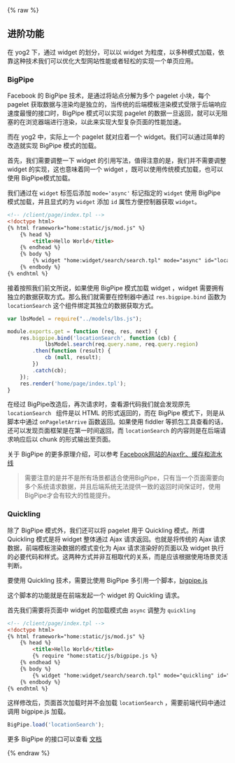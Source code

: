 ---
---
{% raw %}


## 进阶功能

在 yog2 下，通过 widget 的划分，可以以 widget 为粒度，以多种模式加载，依靠这种技术我们可以优化大型网站性能或者轻松的实现一个单页应用。

### BigPipe

Facebook 的 BigPipe 技术，是通过将站点分解为多个 pagelet 小块，每个pagelet 获取数据与渲染均是独立的，当传统的后端模板渲染模式受限于后端响应速度最慢的接口时，BigPipe 模式可以实现 pagelet 的数据一旦返回，就可以无阻塞的在浏览器端进行渲染，以此来实现大型复杂页面的性能加速。

而在 yog2 中，实际上一个 pagelet 就对应着一个 widget。我们可以通过简单的改造就实现 BigPipe 模式的加载。

首先，我们需要调整一下 widget 的引用写法，值得注意的是，我们并不需要调整 widget 的实现，这也意味着同一个 widget ，既可以使用传统模式加载，也可以使用 BigPipe模式加载。

我们通过在 `widget` 标签后添加 `mode='async'` 标记指定的 `widget` 使用 BigPipe 模式加载，并且显式的为 `widget` 添加 `id` 属性方便控制器获取 `widget`。

```html
<!-- /client/page/index.tpl -->
<!doctype html>
{% html framework="home:static/js/mod.js" %}
    {% head %}
        <title>Hello World</title>
    {% endhead %}
    {% body %}
        {% widget "home:widget/search/search.tpl" mode="async" id="locationSearch" %}
    {% endbody %}
{% endhtml %}
```

接着按照我们前文所说，如果使用 BigPipe 模式加载 widget ，widget 需要拥有独立的数据获取方式。那么我们就需要在控制器中通过 `res.bigpipe.bind` 函数为 `locationSearch` 这个组件绑定其独立的数据获取方式。

```javascript
var lbsModel = require("../models/lbs.js");

module.exports.get = function (req, res, next) {
    res.bigpipe.bind('locationSearch', function (cb) {
            lbsModel.search(req.query.name, req.query.region)
        .then(function (result) {
            cb (null, result);
        })
        .catch(cb);
    });
    res.render('home/page/index.tpl');
}
```

在经过 BigPipe改造后，再次请求时，查看源代码我们就会发现原先 `locationSearch ` 组件是以 HTML 的形式返回的，而在 BigPipe 模式下，则是从脚本中通过 `onPageletArrive` 函数返回。如果使用 fiddler 等抓包工具查看的话，还可以发现页面框架是在第一时间返回，而 `locationSearch` 的内容则是在后端请求响应后以 chunk 的形式输出至页面。

关于 BigPipe 的更多原理介绍，可以参考 [Facebook网站的Ajax化、缓存和流水线](http://velocity.oreilly.com.cn/2010/index.php?func=session&name=Facebook%E7%BD%91%E7%AB%99%E7%9A%84Ajax%E5%8C%96%E3%80%81%E7%BC%93%E5%AD%98%E5%92%8C%E6%B5%81%E6%B0%B4%E7%BA%BF)

> 需要注意的是并不是所有场景都适合使用BigPipe，只有当一个页面需要向多个系统请求数据，并且后端系统无法提供一致的返回时间保证时，使用BigPipe才会有较大的性能提升。

### Quickling

除了 BigPipe 模式外，我们还可以将 pagelet 用于 Quickling 模式。所谓 Quickling 模式是将 widget 整体通过 Ajax 请求返回。也就是将传统的 Ajax 请求数据，前端模板渲染数据的模式变化为 Ajax 请求渲染好的页面以及 widget 执行的必要代码和样式。这两种方式并非互相取代的关系，而是应该根据使用场景灵活判断。

要使用 Quickling 技术，需要比使用 BigPipe 多引用一个脚本，[bigpipe.js](https://github.com/fex-team/yog2-app-template/blob/master/client/static/js/bigpipe.js)

这个脚本的功能就是在前端发起一个 widget 的 Quickling 请求。

首先我们需要将页面中 widget 的加载模式由 `async` 调整为 `quickling`

```html
<!-- /client/page/index.tpl -->
<!doctype html>
{% html framework="home:static/js/mod.js" %}
    {% head %}
        <title>Hello World</title>
        {% require "home:static/js/bigpipe.js %}
    {% endhead %}
    {% body %}
        {% widget "home:widget/search/search.tpl" mode="quickling" id="locationSearch" %}
    {% endbody %}
{% endhtml %}
```

这样修改后，页面首次加载时并不会加载 `locationSearch` ，需要前端代码中通过调用 bigpipe.js 加载。

```javascript
BigPipe.load('locationSearch');
```

更多 BigPipe 的接口可以查看 [文档](https://github.com/fex-team/yog2-app-template/tree/master/client/static/js)

{% endraw %}
